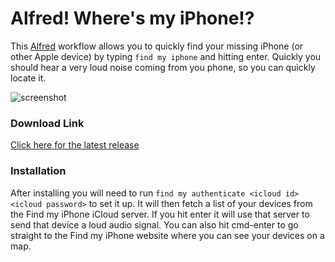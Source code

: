 # Alfred! Where's my iPhone!?

This [Alfred](https://www.alfredapp.com/) workflow allows you to quickly find your
missing iPhone (or other Apple device) by typing `find my iphone` and hitting enter.
Quickly you should hear a very loud noise coming from you phone, so you can quickly
locate it.

![screenshot](screen.png)

### Download Link
[Click here for the latest release](https://github.com/gampleman/alfred-find-my-iphone/releases/latest)

### Installation

After installing you will need to run `find my authenticate <icloud id> <icloud password>`
to set it up. It will then fetch a list of your devices from the Find my iPhone iCloud
server. If you hit enter it will use that server to send that device a loud audio
signal. You can also hit cmd-enter to go straight to the Find my iPhone website
where you can see your devices on a map.
